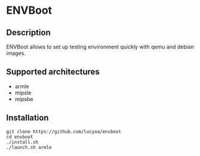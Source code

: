 # ENVBoot

## Description
ENVBoot allows to set up testing environment quickly with qemu and debian images.

## Supported architectures
* armle
* mipsle
* mipsbe

## Installation 
```
git clone https://github.com/lucyoa/envboot
cd envboot
./install.sh
./launch.sh armle
```
